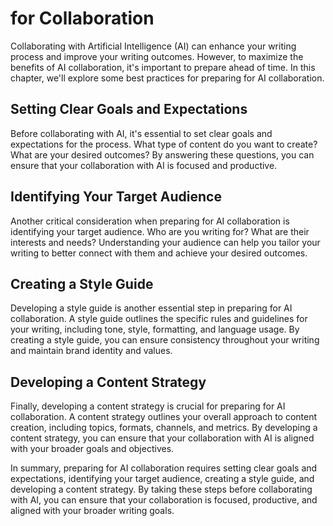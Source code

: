  for Collaboration
====================================

Collaborating with Artificial Intelligence (AI) can enhance your writing process and improve your writing outcomes. However, to maximize the benefits of AI collaboration, it's important to prepare ahead of time. In this chapter, we'll explore some best practices for preparing for AI collaboration.

Setting Clear Goals and Expectations
------------------------------------

Before collaborating with AI, it's essential to set clear goals and expectations for the process. What type of content do you want to create? What are your desired outcomes? By answering these questions, you can ensure that your collaboration with AI is focused and productive.

Identifying Your Target Audience
--------------------------------

Another critical consideration when preparing for AI collaboration is identifying your target audience. Who are you writing for? What are their interests and needs? Understanding your audience can help you tailor your writing to better connect with them and achieve your desired outcomes.

Creating a Style Guide
----------------------

Developing a style guide is another essential step in preparing for AI collaboration. A style guide outlines the specific rules and guidelines for your writing, including tone, style, formatting, and language usage. By creating a style guide, you can ensure consistency throughout your writing and maintain brand identity and values.

Developing a Content Strategy
-----------------------------

Finally, developing a content strategy is crucial for preparing for AI collaboration. A content strategy outlines your overall approach to content creation, including topics, formats, channels, and metrics. By developing a content strategy, you can ensure that your collaboration with AI is aligned with your broader goals and objectives.

In summary, preparing for AI collaboration requires setting clear goals and expectations, identifying your target audience, creating a style guide, and developing a content strategy. By taking these steps before collaborating with AI, you can ensure that your collaboration is focused, productive, and aligned with your broader writing goals.
